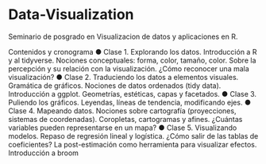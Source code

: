 # Data-Visualization

Seminario de posgrado en Visualizacion de datos y aplicaciones en R.

Contenidos y cronograma
   ● Clase 1. Explorando los datos. Introducción a R y al tidyverse. Nociones conceptuales: forma, color, tamaño, color. Sobre la percepción y su relación con la visualización. ¿Cómo reconocer una mala visualización?
   ● Clase 2. Traduciendo los datos a elementos visuales. Gramática de gráficos. Nociones de datos ordenados (tidy data). Introducción a ggplot. Geometrías, estéticas, capas y facetados.
   ● Clase 3. Puliendo los gráficos. Leyendas, líneas de tendencia, modificando ejes.
   ● Clase 4. Mapeando datos. Nociones sobre cartografía (proyecciones, sistemas de coordenadas). Coropletas, cartogramas y afines. ¿Cuántas variables pueden representarse en un mapa?
● Clase 5. Visualizando modelos. Repaso de regresión lineal y logística. ¿Cómo salir de las tablas de coeficientes? La post-estimación como herramienta para visualizar efectos. Introducción a broom
